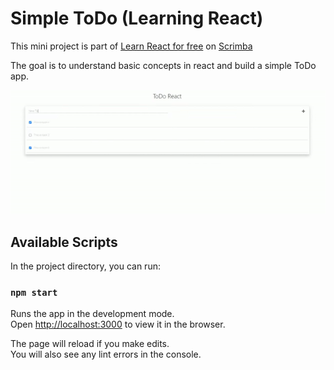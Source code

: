 # Simple ToDo (Learning React)

This mini project is part of [Learn React for free](https://scrimba.com/playlist/p7P5Hd) on [Scrimba](https://scrimba.com/)

The goal is to understand basic concepts in react and build a simple ToDo app.

![App Functions](docs/todo-react.gif)

## Available Scripts

In the project directory, you can run:

### `npm start`

Runs the app in the development mode.<br />
Open [http://localhost:3000](http://localhost:3000) to view it in the browser.

The page will reload if you make edits.<br />
You will also see any lint errors in the console.
